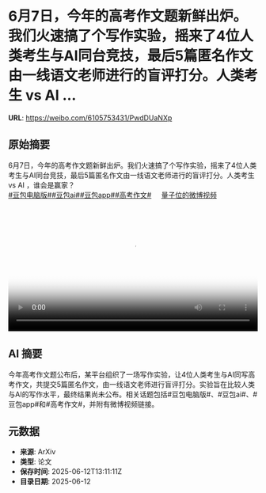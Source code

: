# 6月7日，今年的高考作文题新鲜出炉。我们火速搞了个写作实验，摇来了4位人类考生与AI同台竞技，最后5篇匿名作文由一线语文老师进行的盲评打分。人类考生 vs AI ...

**URL**: https://weibo.com/6105753431/PwdDUaNXp

## 原始摘要

6月7日，今年的高考作文题新鲜出炉。我们火速搞了个写作实验，摇来了4位人类考生与AI同台竞技，最后5篇匿名作文由一线语文老师进行的盲评打分。人类考生 vs AI ，谁会是赢家？<br><a href="https://m.weibo.cn/search?containerid=231522type%3D1%26t%3D10%26q%3D%23%E8%B1%86%E5%8C%85%E7%94%B5%E8%84%91%E7%89%88%23&amp;extparam=%23%E8%B1%86%E5%8C%85%E7%94%B5%E8%84%91%E7%89%88%23" data-hide=""><span class="surl-text">#豆包电脑版#</span></a><a href="https://m.weibo.cn/search?containerid=231522type%3D1%26t%3D10%26q%3D%23%E8%B1%86%E5%8C%85ai%23&amp;extparam=%23%E8%B1%86%E5%8C%85ai%23" data-hide=""><span class="surl-text">#豆包ai#</span></a><a href="https://m.weibo.cn/search?containerid=231522type%3D1%26t%3D10%26q%3D%23%E8%B1%86%E5%8C%85app%23&amp;extparam=%23%E8%B1%86%E5%8C%85app%23" data-hide=""><span class="surl-text">#豆包app#</span></a><a href="https://m.weibo.cn/search?containerid=231522type%3D1%26t%3D10%26q%3D%23%E9%AB%98%E8%80%83%E4%BD%9C%E6%96%87%23&amp;extparam=%23%E9%AB%98%E8%80%83%E4%BD%9C%E6%96%87%23" data-hide=""><span class="surl-text">#高考作文#</span></a> <a href="https://video.weibo.com/show?fid=1034:5176776280703044" data-hide=""><span class="url-icon"><img style="width: 1rem;height: 1rem" src="https://h5.sinaimg.cn/upload/2015/09/25/3/timeline_card_small_video_default.png" referrerpolicy="no-referrer"></span><span class="surl-text">量子位的微博视频</span></a> <br clear="both"><div style="clear: both"></div><video controls="controls" poster="https://tvax2.sinaimg.cn/orj480/006Fd7o3ly1i2cqcjvt6uj31hc0u01ky.jpg" style="width: 100%"><source src="https://f.video.weibocdn.com/o0/7nG1Svowlx08oZi2v4SA01041202SLEe0E020.mp4?label=mp4_720p&amp;template=1280x720.25.0&amp;ori=0&amp;ps=1CwnkDw1GXwCQx&amp;Expires=1749737460&amp;ssig=0xRXBXoJcJ&amp;KID=unistore,video"><source src="https://f.video.weibocdn.com/o0/liQZ7BBNlx08oZi1hXxS01041201xfln0E010.mp4?label=mp4_hd&amp;template=852x480.25.0&amp;ori=0&amp;ps=1CwnkDw1GXwCQx&amp;Expires=1749737460&amp;ssig=mBpN3VkOk0&amp;KID=unistore,video"><source src="https://f.video.weibocdn.com/o0/CAHB9BIQlx08oZi1luJO01041200Yuzo0E010.mp4?label=mp4_ld&amp;template=640x360.25.0&amp;ori=0&amp;ps=1CwnkDw1GXwCQx&amp;Expires=1749737460&amp;ssig=JteURxg2e2&amp;KID=unistore,video"><p>视频无法显示，请前往<a href="https://video.weibo.com/show?fid=1034%3A5176776280703044" target="_blank" rel="noopener noreferrer">微博视频</a>观看。</p></video>

## AI 摘要

今年高考作文题公布后，某平台组织了一场写作实验，让4位人类考生与AI同写高考作文，共提交5篇匿名作文，由一线语文老师进行盲评打分。实验旨在比较人类与AI的写作水平，最终结果尚未公布。相关话题包括#豆包电脑版#、#豆包ai#、#豆包app#和#高考作文#，并附有微博视频链接。

## 元数据

- **来源**: ArXiv
- **类型**: 论文
- **保存时间**: 2025-06-12T13:11:11Z
- **目录日期**: 2025-06-12
